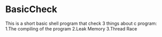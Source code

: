 # BasicCheck
This is a short basic shell program that check 3 things about c program:
1.The compiling of the program
2.Leak Memory
3.Thread Race
